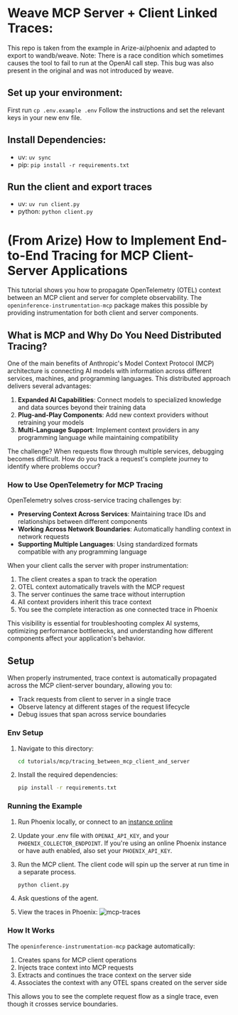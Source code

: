 # Weave MCP Server + Client Linked Traces:
This repo is taken from the example in Arize-ai/phoenix and adapted to export to wandb/weave.
Note: There is a race condition which sometimes causes the tool to fail to run at the OpenAI call step. This bug was also present in the original and was not introduced by weave.

## Set up your environment:

First run `cp .env.example .env`
Follow the instructions and set the relevant keys in your new env file.

## Install Dependencies:

- uv: `uv sync`
- pip: `pip install -r requirements.txt`

## Run the client and export traces

- uv: `uv run client.py`
- python: `python client.py`

# (From Arize) How to Implement End-to-End Tracing for MCP Client-Server Applications

This tutorial shows you how to propagate OpenTelemetry (OTEL) context between an MCP client and server for complete observability. The `openinference-instrumentation-mcp` package makes this possible by providing instrumentation for both client and server components.

## What is MCP and Why Do You Need Distributed Tracing?

One of the main benefits of Anthropic's Model Context Protocol (MCP) architecture is connecting AI models with information across different services, machines, and programming languages. This distributed approach delivers several advantages:

1. **Expanded AI Capabilities**: Connect models to specialized knowledge and data sources beyond their training data
2. **Plug-and-Play Components**: Add new context providers without retraining your models
3. **Multi-Language Support**: Implement context providers in any programming language while maintaining compatibility

The challenge? When requests flow through multiple services, debugging becomes difficult. How do you track a request's complete journey to identify where problems occur?

### How to Use OpenTelemetry for MCP Tracing

OpenTelemetry solves cross-service tracing challenges by:

- **Preserving Context Across Services**: Maintaining trace IDs and relationships between different components
- **Working Across Network Boundaries**: Automatically handling context in network requests
- **Supporting Multiple Languages**: Using standardized formats compatible with any programming language

When your client calls the server with proper instrumentation:
1. The client creates a span to track the operation
2. OTEL context automatically travels with the MCP request
3. The server continues the same trace without interruption
4. All context providers inherit this trace context
5. You see the complete interaction as one connected trace in Phoenix

This visibility is essential for troubleshooting complex AI systems, optimizing performance bottlenecks, and understanding how different components affect your application's behavior.


## Setup

When properly instrumented, trace context is automatically propagated across the MCP client-server boundary, allowing you to:

- Track requests from client to server in a single trace
- Observe latency at different stages of the request lifecycle
- Debug issues that span across service boundaries

### Env Setup

1. Navigate to this directory:
   ```bash
   cd tutorials/mcp/tracing_between_mcp_client_and_server
   ```

2. Install the required dependencies:
   ```bash
   pip install -r requirements.txt
   ```

### Running the Example

1. Run Phoenix locally, or connect to an [instance online](https://app.phoenix.arize.com)

2. Update your .env file with `OPENAI_API_KEY`, and your `PHOENIX_COLLECTOR_ENDPOINT`. If you're using an online Phoenix instance or have auth enabled, also set your `PHOENIX_API_KEY`.

3. Run the MCP client. The client code will spin up the server at run time in a separate process.
   ```bash
   python client.py
   ```

4. Ask questions of the agent.

5. View the traces in Phoenix:
![mcp-traces](https://storage.googleapis.com/arize-phoenix-assets/assets/images/mcp-instrumentation.png)

### How It Works

The `openinference-instrumentation-mcp` package automatically:

1. Creates spans for MCP client operations
2. Injects trace context into MCP requests
3. Extracts and continues the trace context on the server side
4. Associates the context with any OTEL spans created on the server side

This allows you to see the complete request flow as a single trace, even though it crosses service boundaries.
